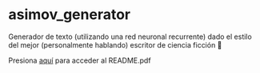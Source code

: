 # asimov_generator
Generador de texto (utilizando una red neuronal recurrente) dado el estilo del mejor (personalmente hablando) escritor de ciencia ficción 🤯

Presiona [aquí](README.pdf) para acceder al README.pdf
